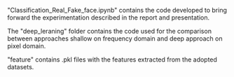 "Classification_Real_Fake_face.ipynb" contains the code developed to bring
forward the experimentation described in the report and presentation.

The "deep_leraning" folder contains the code used for the comparison between approaches
shallow on frequency domain and deep approach on pixel domain.

"feature" contains .pkl files with the features extracted from the adopted datasets.
